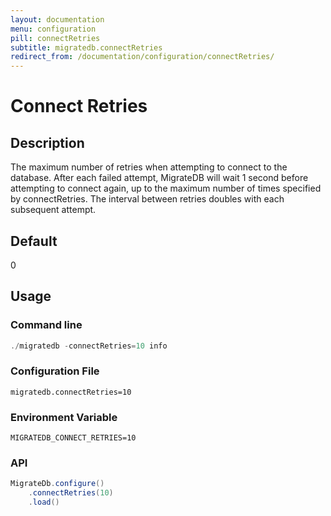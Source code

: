 ```yaml
---
layout: documentation
menu: configuration
pill: connectRetries
subtitle: migratedb.connectRetries
redirect_from: /documentation/configuration/connectRetries/
---
```


# Connect Retries

## Description

The maximum number of retries when attempting to connect to the database. After each failed attempt, MigrateDB will wait
1 second before attempting to connect again, up to the maximum number of times specified by connectRetries. The interval
between retries doubles with each subsequent attempt.

## Default

0

## Usage

### Command line

```powershell
./migratedb -connectRetries=10 info
```

### Configuration File

```properties
migratedb.connectRetries=10
```

### Environment Variable

```properties
MIGRATEDB_CONNECT_RETRIES=10
```

### API

```java
MigrateDb.configure()
    .connectRetries(10)
    .load()
```
